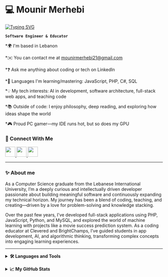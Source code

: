 # 💻 Mounir Merhebi

<a href="https://git.io/typing-svg"><img src="https://readme-typing-svg.demolab.com?font=Fira+Code&duration=2000&pause=1000&color=F7F300&width=435&lines=%F0%9F%92%A1+Write+clean+code;%F0%9F%94%A7+Build+smart+solutions;%F0%9F%9A%80+Deploy+with+confidence" alt="Typing SVG" /></a>

**`Software Engineer & Educator`**

*🌍 I'm based in Lebanon

*✉️ You can contact me at mounirmerhebi21@gmail.com

*❓ Ask me anything about coding or tech on LinkedIn

*🧠 Languages I'm learning/mastering: JavaScript, PHP, C#, SQL

*💡 My tech interests: AI in development, software architecture, full-stack web apps, and teaching code

*📚 Outside of code: I enjoy philosophy, deep reading, and exploring how ideas shape the world

*🎮 Proud PC gamer—my IDE runs hot, but so does my GPU

### 🔗 Connect With Me

<p align="left">
    <a href="https://github.com/Mounir-Merhebi" target="_blank" rel="noreferrer"> <picture> <source media="(prefers-color-scheme: dark)" srcset="https://raw.githubusercontent.com/danielcranney/readme-generator/main/public/icons/socials/github-dark.svg" /> <source media="(prefers-color-scheme: light)" srcset="https://raw.githubusercontent.com/danielcranney/readme-generator/main/public/icons/socials/github.svg" /> <img src="https://raw.githubusercontent.com/danielcranney/readme-generator/main/public/icons/socials/github.svg" width="32" height="32" /> </picture> </a>
    <a href="https://www.instagram.com/mounir_merheb" target="_blank" rel="noreferrer"> <picture> <source media="(prefers-color-scheme: dark)" srcset="https://raw.githubusercontent.com/danielcranney/readme-generator/main/public/icons/socials/instagram.svg" /> <source media="(prefers-color-scheme: light)" srcset="https://raw.githubusercontent.com/danielcranney/readme-generator/main/public/icons/socials/instagram.svg" /> <img src="https://raw.githubusercontent.com/danielcranney/readme-generator/main/public/icons/socials/instagram.svg" width="32" height="32" /> </picture> </a>
    <a href="https://www.linkedin.com/in/mounir-merhebi/" target="_blank" rel="noreferrer"> <picture> <source media="(prefers-color-scheme: dark)" srcset="https://raw.githubusercontent.com/danielcranney/readme-generator/main/public/icons/socials/linkedin-dark.svg" /> <source media="(prefers-color-scheme: light)" srcset="https://raw.githubusercontent.com/danielcranney/readme-generator/main/public/icons/socials/linkedin.svg" /> <img src="https://raw.githubusercontent.com/danielcranney/readme-generator/main/public/icons/socials/linkedin.svg" width="32" height="32" /> </picture> </a>
<p>

---

### ✨ About me

As a Computer Science graduate from the Lebanese International University, I’m a deeply curious and intellectually driven developer passionate about building meaningful software and continuously expanding my technical horizon. My journey has been a blend of coding, teaching, and creating—driven by a love for problem-solving and knowledge stacking.

Over the past few years, I’ve developed full-stack applications using PHP, JavaScript, Python, and MySQL, and explored the world of machine learning with projects like a movie success prediction system. As a coding educator at Clevered and BrightChamps, I’ve guided students in app development, AI, and algorithmic thinking, transforming complex concepts into engaging learning experiences.

---
<details>
    <summary><b>🛠️ Languages and Tools</b></summary>
    <br />
    <p align="left">
        <a href="https://developer.mozilla.org/en-US/docs/Web/JavaScript" target="_blank" rel="noreferrer"><img src="https://raw.githubusercontent.com/danielcranney/readme-generator/main/public/icons/skills/javascript-colored.svg" width="36" height="36" alt="JavaScript" /></a>
        <a href="https://www.php.net/" target="_blank" rel="noreferrer"><img src="https://raw.githubusercontent.com/danielcranney/readme-generator/main/public/icons/skills/php-colored.svg" width="36" height="36" alt="PHP" /></a>
        <a href="https://developer.mozilla.org/en-US/docs/Glossary/HTML5" target="_blank" rel="noreferrer"><img src="https://raw.githubusercontent.com/danielcranney/readme-generator/main/public/icons/skills/html5-colored.svg" width="36" height="36" alt="HTML5" /></a>
        <a href="https://www.w3.org/TR/CSS/#css" target="_blank" rel="noreferrer"><img src="https://raw.githubusercontent.com/danielcranney/readme-generator/main/public/icons/skills/css3-colored.svg" width="36" height="36" alt="CSS3" /></a>
        <a href="https://sass-lang.com/" target="_blank" rel="noreferrer"><img src="https://raw.githubusercontent.com/danielcranney/readme-generator/main/public/icons/skills/sass-colored.svg" width="36" height="36" alt="Sass" /></a>
        <a href="https://reactjs.org/" target="_blank" rel="noreferrer"><img src="https://raw.githubusercontent.com/danielcranney/readme-generator/main/public/icons/skills/react-colored.svg" width="36" height="36" alt="React" /></a>
        <a href="https://www.mysql.com/" target="_blank" rel="noreferrer"><img src="https://raw.githubusercontent.com/danielcranney/readme-generator/main/public/icons/skills/mysql-colored.svg" width="36" height="36" alt="MySQL" /></a>
    </p>
</details>

<br />

<details>
  <summary><b>📈 My GitHub Stats</b></summary>
  <br />
  <a href="https://github.com/Mounir-Merhebi">
    <img src="https://github-readme-stats.vercel.app/api?username=Mounir-Merhebi&show_icons=true&hide=issues&count_private=true&title_color=10b981&text_color=ffffff&icon_color=facc15&bg_color=1c1917&hide_border=true" alt="Mounir‑Merhebi's GitHub stats" />
  </a>
  <br />
  <a href="https://github.com/Mounir‑Merhebi">
    <img src="https://github-readme-streak-stats.herokuapp.com/?user=Mounir-Merhebi&stroke=ffffff&background=1c1917&ring=10b981&fire=10b981&currStreakNum=ffffff&currStreakLabel=10b981&sideNums=ffffff&sideLabels=ffffff&dates=ffffff&hide_border=true" alt="More of Mounir‑Merhebi's GitHub stats" />
  </a>
  <br />
</details>
